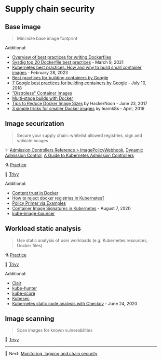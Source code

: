 # Supply chain security

## Base image

> Minimize base image footprint

Additional:

* [Overview of best practices for writing Dockerfiles](https://docs.docker.com/develop/develop-images/dockerfile_best-practices/)
* [Sysdig top 20 Dockerfile best practices](https://sysdig.com/blog/dockerfile-best-practices/) - March 9, 2021
* [Kubernetes best practices: How and why to build small container images](https://cloud.google.com/blog/products/containers-kubernetes/kubernetes-best-practices-how-and-why-to-build-small-container-images) - February 28, 2023
* [Best practices for building containers by Google](https://cloud.google.com/architecture/best-practices-for-building-containers)
* [7 Google best practices for building containers by Google](https://cloud.google.com/blog/products/containers-kubernetes/7-best-practices-for-building-containers) - July 10, 2018
* ["Distroless" Container Images](https://github.com/GoogleContainerTools/distroless)
* [Multi-stage builds with Docker](https://docs.docker.com/build/building/multi-stage/)
* [Tips to Reduce Docker Image Sizes](https://hackernoon.com/tips-to-reduce-docker-image-sizes-876095da3b34) by HackerNoon - June 23, 2017
* [3 simple tricks for smaller Docker images](https://learnk8s.io/blog/smaller-docker-images) by learnk8s - April, 2019

## Image securization

> Secure your supply chain: whitelist allowed registries, sign and validate images

✨ [Admission Controllers Reference > ImagePolicyWebhook](https://kubernetes.io/docs/reference/access-authn-authz/admission-controllers/#imagepolicywebhook), [Dynamic Admission Control](https://kubernetes.io/docs/reference/access-authn-authz/extensible-admission-controllers/), [A Guide to Kubernetes Admission Controllers](https://kubernetes.io/blog/2019/03/21/a-guide-to-kubernetes-admission-controllers/)

⚗️ [Practice](practice/5.2-image-securization.md)

🚀 [Trivy](tools/trivy.md)

Additional:

* [Content trust in Docker](https://docs.docker.com/engine/security/trust/)
* [How to reject docker registries in Kubernetes?](https://stackoverflow.com/questions/54463125/how-to-reject-docker-registries-in-kubernetes)
* [Policy Primer via Examples](https://www.openpolicyagent.org/docs/latest/kubernetes-primer/)
* [Container Image Signatures in Kubernetes](https://medium.com/sse-blog/container-image-signatures-in-kubernetes-19264ac5d8ce) - August 7, 2020
* [kube-image-bouncer](https://github.com/flavio/kube-image-bouncer)

## Workload static analysis

> Use static analysis of user workloads (e.g. Kubernetes resources, Docker files)

⚗️ [Practice](practice/5.3-workload-static-analysis)

🚀 [Trivy](tools/trivy.md)

Additional:

* [Clair](https://quay.github.io/clair/)
* [kube-hunter](https://github.com/aquasecurity/kube-hunter)
* [kube-score](https://kube-score.com/)
* [Kubesec](https://kubesec.io/)
* [Kubernetes static code analysis with Checkov](https://bridgecrew.io/blog/kubernetes-static-code-analysis-with-checkov/) - June 24, 2020

## Image scanning

> Scan images for known vulnerabilities

🚀 [Trivy](tools/trivy.md)

---

🧵 Next: [Monitoring, logging and chain security](6-monitoring-logging-runtime-security.md)
